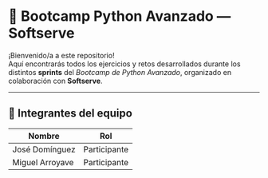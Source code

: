 # 🚀 Bootcamp Python Avanzado — Softserve

¡Bienvenido/a a este repositorio!  
Aquí encontrarás todos los ejercicios y retos desarrollados durante los distintos **sprints** del _Bootcamp de Python Avanzado_, organizado en colaboración con **Softserve**.

---

## 👥 Integrantes del equipo

| Nombre              | Rol                          |
|---------------------|------------------------------|
| José Domínguez      | Participante                 |
| Miguel Arroyave     | Participante                 |
